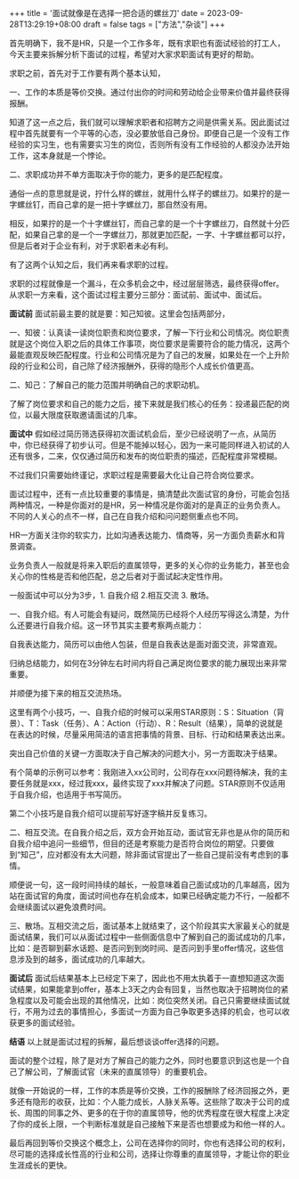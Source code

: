 +++
title = '面试就像是在选择一把合适的螺丝刀'
date = 2023-09-28T13:29:19+08:00
draft = false
tags = ["方法","杂谈"]
+++

首先明确下，我不是HR，只是一个工作多年，既有求职也有面试经验的打工人，今天主要来拆解分析下面试的过程，希望对大家求职面试有更好的帮助。

求职之前，首先对于工作要有两个基本认知，

一、工作的本质是等价交换。通过付出你的时间和劳动给企业带来价值并最终获得报酬。

知道了这一点之后，我们就可以理解求职者和招聘方之间是供需关系。因此面试过程中首先就要有一个平等的心态，没必要放低自己身份。即便自己是一个没有工作经验的实习生，也有需要实习生的岗位，否则所有没有工作经验的人都没办法开始工作，这本身就是一个悖论。

二、求职成功并不单方面取决于你的能力，更多的是匹配程度。

通俗一点的意思就是说，拧什么样的螺丝，就用什么样子的螺丝刀。如果拧的是一字螺丝钉，而自己拿的是一把十字螺丝刀，那自然没有用。

相反，如果拧的是一个十字螺丝钉，而自己拿的是一个十字螺丝刀，自然就十分匹配，如果自己拿的是一个一字螺丝刀，那就更加匹配，一字、十字螺丝都可以拧，但是后者对于企业有利，对于求职者未必有利。

有了这两个认知之后，我们再来看求职的过程。

求职的过程就像是一个漏斗，在众多机会之中，经过层层筛选，最终获得offer。从求职一方来看，这个面试过程主要分三部分：面试前、面试中、面试后。


**面试前**
面试前最主要的就是要：知己知彼。这里会包括两部分，

一、知彼：认真读一读岗位职责和岗位要求，了解一下行业和公司情况。岗位职责就是这个岗位入职之后的具体工作事项，岗位要求是需要符合的能力情况，这两个最能直观反映匹配程度。行业和公司情况是为了自己的发展，如果处在一个上升阶段的行业和公司，自己除了经济报酬外，获得的隐形个人成长价值更高。

二、知己：了解自己的能力范围并明确自己的求职动机。

了解了岗位要求和自己的能力之后，接下来就是我们核心的任务：投递最匹配的岗位，以最大限度获取邀请面试的几率。



**面试中**
假如经过简历筛选获得初次面试机会后，至少已经说明了一点，从简历中，你已经获得了初步认可。但是不能掉以轻心，因为一来可能同样进入初试的人还有很多，二来，仅仅通过简历和发布的岗位职责的描述，匹配程度非常模糊。

不过我们只需要始终谨记，求职过程是需要最大化让自己符合岗位要求。

面试过程中，还有一点比较重要的事情是，搞清楚此次面试官的身份，可能会包括两种情况，一种是你面对的是HR，另一种情况是你面对的是真正的业务负责人。不同的人关心的点不一样，自己在自我介绍和问问题侧重点也不同。

HR一方面关注你的软实力，比如沟通表达能力、情商等，另一方面负责薪水和背景调查。

业务负责人一般就是将来入职后的直属领导，更多的关心你的业务能力，甚至也会关心你的性格是否和他匹配，总之后者对于面试起决定性作用。

一般面试中可以分为3步，1. 自我介绍   2.相互交流   3. 散场。

一、自我介绍。有人可能会有疑问，既然简历已经将个人经历写得这么清楚，为什么还要进行自我介绍。这一环节其实主要考察两点能力：

自我表达能力，简历可以由他人包装，但是自我表达是面对面交流，非常直观。

归纳总结能力，如何在3分钟左右时间内将自己满足岗位要求的能力展现出来非常重要。

并顺便为接下来的相互交流热场。

这里有两个小技巧，一、自我介绍的时候可以采用STAR原则：S：Situation（背景）、T：Task（任务）、A：Action（行动）、R：Result（结果），简单的说就是在表达的时候，尽量采用简洁的语言把事情的背景、目标、行动和结果表达出来。

突出自己价值的关键一方面取决于自己解决的问题大小，另一方面取决于结果。

有个简单的示例可以参考：我刚进入xx公司时，公司存在xxx问题待解决，我的主要任务就是xxx，经过我xxx，最终实现了xxx并解决了问题。STAR原则不仅适用于自我介绍，也适用于书写简历。

第二个小技巧是自我介绍可以提前写好逐字稿并反复练习。

二、相互交流。在自我介绍之后，双方会开始互动，面试官无非也是从你的简历和自我介绍中追问一些细节，但目的还是考察能力是否符合岗位的期望。只要做到“知己”，应对都没有太大问题，除非面试官提出了一些自己提前没有考虑到的事情。

顺便说一句，这一段时间持续的越长，一般意味着自己面试成功的几率越高，因为站在面试官的角度，面试时间也存在机会成本，如果已经确定能力不行，一般都不会继续面试以避免浪费时间。

三、散场。互相交流之后，面试基本上就结束了，这个阶段其实大家最关心的就是面试结果，我们可以从面试过程中一些侧面信息中了解到自己的面试成功的几率，比如：是否聊到薪水话题、是否问到到岗时间、是否问到手里offer情况，这些信息涉及到的越多，面试成功的几率越大。



**面试后**
面试后结果基本上已经定下来了，因此也不用太执着于一直想知道这次面试结果，如果能拿到offer，基本上3天之内会有回复，当然也取决于招聘岗位的紧急程度以及可能会出现的其他情况，比如：岗位突然关闭。自己只需要继续面试就行，不用为过去的事情担心，多面试一方面为自己争取更多选择的机会，也可以收获更多的面试经验。



**结语**
以上就是面试过程的拆解，最后想谈谈offer选择的问题。

面试的整个过程，除了是对方了解自己的能力之外，同时也要意识到这也是一个自己了解公司，了解面试官（未来的直属领导）的重要机会。

就像一开始说的一样，工作的本质是等价交换，工作的报酬除了经济回报之外，更多还有隐形的收获，比如：个人能力成长，人脉关系等。这些除了取决于公司的成长、周围的同事之外、更多的在于你的直属领导，他的优秀程度在很大程度上决定了你的成长上限，一个判断标准就是自己接触下来是否也想要成为和他一样的人。

最后再回到等价交换这个概念上，公司在选择你的同时，你也有选择公司的权利，尽可能的选择成长性高的行业和公司，选择让你尊重的直属领导，才能让你的职业生涯成长的更快。